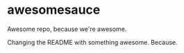 # awesomesauce
Awesome repo, because we're awesome.


Changing the README with something awesome. Because.